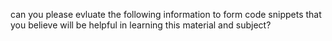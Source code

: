 can you please evluate the following information to form code snippets that you believe will be helpful in learning this material and subject? 
